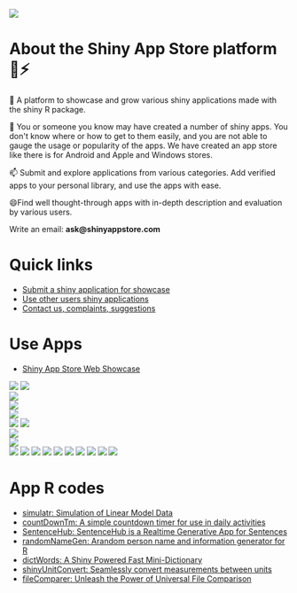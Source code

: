 [![](https://cdn.shinyappstore.com/img/rockybilly.regular_sas.webp)](https://shinyappstore.com)

# About the Shiny App Store platform 👋⚡

🔭 A platform to showcase and grow various shiny applications made with the shiny R package. 

👯 You or someone you know may have created a number of shiny apps. You don't know where or how to get to them easily, and you are not able to gauge the usage or popularity of the apps. We have created an app store like there is for Android and Apple and Windows stores.

📫 Submit and explore applications from various categories. Add verified apps to your personal library, and use the apps with ease.

😄Find well thought-through apps with in-depth description and evaluation by various users.

Write an email: __ask@shinyappstore.com__

# Quick links
  - [Submit a shiny application for showcase](https://shinyappstore.com/apps-contr?submitnew=y)
  - [Use other users shiny applications](https://shinyappstore.com/search/apps)
  - [Contact us, complaints, suggestions](https://github.com/shinyappstore/Contact-us/issues)

# Use Apps
  - [Shiny App Store Web Showcase](https://shinyappstore.com)

[![](https://shiny-app-store3.s3.amazonaws.com/approvedapp/s943_M9OO8JTqqPB1WDkOePpytUzuPtlDZJUunCqtrnsl_logo_211.jpg)](https://shinyappstore.com/search/apps)
[![](https://shiny-app-store3.s3.amazonaws.com/approvedapp/s935_mlzF5TWv27F1PxkoFuZU4r3wpd5HGZCHRz2Znizm_logo_489.jpg)](https://shinyappstore.com/search/apps)	
[![](https://shiny-app-store3.s3.amazonaws.com/approvedapp/s918_O3ZS2Gc67CrIINy9evouALihhCc2sP7wKth0V3h9_logo_18.jpg)](https://shinyappstore.com/search/apps)	
[![](https://shiny-app-store3.s3.amazonaws.com/approvedapp/s906_fED1fXH5ilUoPrlEUkEflspOOWqaThVvnPnAnYdV_logo_484.jpg)](https://shinyappstore.com/search/apps)	
[![](https://shiny-app-store3.s3.amazonaws.com/approvedapp/s811_aEKLE7OviJLUJpBcbyqV6HFcHqOT7KM2xQ1CbXUU_logo_18.jpg)](https://shinyappstore.com/search/apps)	
[![](https://shiny-app-store3.s3.amazonaws.com/approvedapp/s774_qgRoDi102PcuAMWtDlIfRArlZGpfpA0YEF6Wm1sx_logo_1198.jpg)](https://shinyappstore.com/search/apps)	
[![](https://shiny-app-store3.s3.amazonaws.com/approvedapp/s677_jBIlBEWPzY3tJpiE5CLGCOJK2Utv0CdWAZwScipJ_logo_1.jpg)](https://shinyappstore.com/search/apps)	
[![](https://shiny-app-store3.s3.amazonaws.com/approvedapp/s673_ER7UhPcSyGLk482V1eG1rbynqjXzt0MfXkj9Qhmn_logo_478.jpg)](https://shinyappstore.com/search/apps)	
[![](https://shiny-app-store3.s3.amazonaws.com/approvedapp/s634_AgfUfbYjXawy6O3hEE7ZoUnwNj0XwsK6AZI86Dfh_logo_7.jpg)](https://shinyappstore.com/search/apps)	
[![](https://shiny-app-store3.s3.amazonaws.com/approvedapp/s590_3WdeXqLO7ir203x5gx7ZSI5QfazEsBAcAT5U4o6U_logo_1.jpg)](https://shinyappstore.com/search/apps)
[![](https://shiny-app-store3.s3.amazonaws.com/approvedapp/s588_ylvapOanVMsLjcumuvm0xnRRx7QfvzBG2oSNeeUG_logo_9.jpg)](https://shinyappstore.com/search/apps)
[![](https://shiny-app-store3.s3.amazonaws.com/approvedapp/s456_RkeJB21JUqbiwfb2UdPWZKuKsjqBPKHSgEMyQtHf_logo_1.jpg)](https://shinyappstore.com/search/apps)
[![](https://shiny-app-store3.s3.amazonaws.com/approvedapp/s444_SEKGKwENIk72gPXD7rvefoCZlgbBNtvm7glyLYjW_logo_486.jpg)](https://shinyappstore.com/search/apps)
[![](https://shiny-app-store3.s3.amazonaws.com/approvedapp/s258_f4m1cAOXz6WmRlBWwU2cKOqejMud7FEdJ6msLwHZ_logo_21.jpg)](https://shinyappstore.com/search/apps)
[![](https://shiny-app-store3.s3.amazonaws.com/approvedapp/s249_Adm4nnUr0igQZk8uUMY3OOIp7KjgtwRKZN52vnsU_logo_1.jpg)](https://shinyappstore.com/search/apps)
[![](https://shiny-app-store3.s3.amazonaws.com/approvedapp/s180_JI6KIayMO5TFWNBDCBbTQ0sNEvcYUoa2TACULvEn_logo_18.jpg)](https://shinyappstore.com/search/apps)
[![](https://shiny-app-store3.s3.amazonaws.com/approvedapp/s160_RTh4RbWYU5GSZOOOKCmxPERMrzYfHJ8as0XJHswr_logo_18.jpg)](https://shinyappstore.com/search/apps)
[![](https://shiny-app-store3.s3.amazonaws.com/approvedapp/s042_kwb1gFlRXddBoVFnPHfduiXnxsAncVxypeRGvmGo_logo_18.jpg)](https://shinyappstore.com/search/apps)
[![](https://shiny-app-store3.s3.amazonaws.com/approvedapp/s036_hnlahTWkNcADJtHruISgQiHIJB6UFKFnz777mSqA_logo_18.jpg)](https://shinyappstore.com/search/apps)


# App R codes
  - [simulatr: Simulation of Linear Model Data](https://github.com/shinyappstore/simulatr)
  - [countDownTm: A simple countdown timer for use in daily activities](https://github.com/shinyappstore/countDownTm)
  - [SentenceHub: SentenceHub is a Realtime Generative App for Sentences](https://github.com/shinyappstore/SentenceHub)
  - [randomNameGen: Arandom person name and information generator for R](https://github.com/shinyappstore/randomNameGen)
  - [dictWords: A Shiny Powered Fast Mini-Dictionary](https://github.com/shinyappstore/dictWords)
  - [shinyUnitConvert: Seamlessly convert measurements between units](https://github.com/shinyappstore/shinyUnitConvert)
  - [fileComparer: Unleash the Power of Universal File Comparison](https://github.com/shinyappstore/fileComparer)

